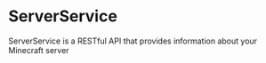 # ServerService
ServerService is a RESTful API that provides information about your Minecraft server

